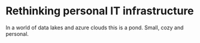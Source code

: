 # Rethinking personal IT infrastructure

In a world of data lakes and azure clouds this is a pond. Small, cozy and
personal.
